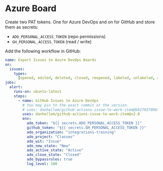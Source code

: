 # Azure Board 

Create two PAT tokens. One for Azure DevOps and on for GitHub and store them as secrets:

- `ADO_PERSONAL_ACCESS_TOKEN` (repo permissions)
- `GH_PERSONAL_ACCESS_TOKEN` (read / write)

Add the following workflow in GitHub:

```yaml
name: Export Issues to Azure DevOps Boards
on:
  issues:
    types:
      [opened, edited, deleted, closed, reopened, labeled, unlabeled, assigned]
jobs:
  alert:
    runs-on: ubuntu-latest
    steps:
      - name: GitHub Issues to Azure DevOps
        # You may pin to the exact commit or the version.
        # uses: danhellem/github-actions-issue-to-work-item@b82f03709b7cc669a689261658f2fabb0586f0ed
        uses: danhellem/github-actions-issue-to-work-item@v2.0
        env:
          ado_token: "${{ secrets.ADO_PERSONAL_ACCESS_TOKEN }}"
          github_token: "${{ secrets.GH_PERSONAL_ACCESS_TOKEN }}"
          ado_organization: "integrations-training"
          ado_project: "Classes"
          ado_wit: "Issue"
          ado_new_state: "New"
          ado_active_state: "Active"
          ado_close_state: "Closed"
          ado_bypassrules: true
          log_level: 100
```
